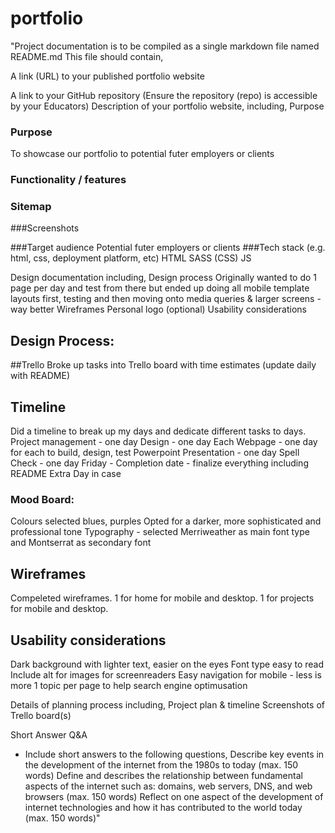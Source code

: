 # portfolio


"Project documentation is to be compiled as a single markdown file named README.md
This file should contain,

A link (URL) to your published portfolio website 


A link to your GitHub repository (Ensure the repository (repo) is accessible by your Educators)
Description of your portfolio website, including, 
   Purpose 
   ### Purpose
   To showcase our portfolio to potential futer employers or clients
   ### Functionality / features 

   ### Sitemap
   
   ###Screenshots 

   ###Target audience 
   Potential futer employers or clients
   ###Tech stack (e.g. html, css, deployment platform, etc) 
   HTML
   SASS (CSS)
   JS

Design documentation including, 
   Design process 
   Originally wanted to do 1 page per day and test from there but ended up doing all mobile template layouts first, testing and then moving onto media queries & larger screens - way better
   Wireframes 
   Personal logo (optional) 
   Usability considerations 

## Design Process:
##Trello
Broke up tasks into Trello board with time estimates (update daily with README)
## Timeline
Did a timeline to break up my days and dedicate different tasks to days.
Project management - one day
Design - one day
Each Webpage - one day for each to build, design, test
Powerpoint Presentation - one day
Spell Check - one day
Friday - Completion date - finalize everything including README
Extra Day in case

### Mood Board:
Colours selected blues, purples
Opted for a darker, more sophisticated and professional tone
Typography - selected Merriweather as main font type and Montserrat
 as secondary font

## Wireframes
Compeleted wireframes. 1 for home for mobile and desktop. 1 for projects for mobile and desktop.

## Usability considerations
Dark background with lighter text, easier on the eyes
Font type easy to read
Include alt for images for screenreaders
Easy navigation for mobile - less is more
1 topic per page to help search engine optimusation

Details of planning process including, 
   Project plan & timeline 
   Screenshots of Trello board(s)

Short Answer Q&A 
 - Include short answers to the following questions, 
   Describe key events in the development of the internet from the 1980s to today (max. 150 words) 
   Define and describes the relationship between fundamental aspects of the internet such as: domains, web servers, DNS, and web browsers (max. 150 words) 
   Reflect on one aspect of the development of internet technologies and how it has contributed to the world today (max. 150 words)"